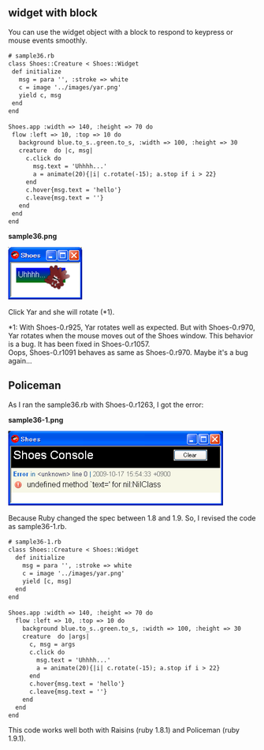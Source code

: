 widget with block
-----------------

You can use the widget object with a block to respond to keypress or mouse events smoothly.

	# sample36.rb
	class Shoes::Creature < Shoes::Widget
	 def initialize
	   msg = para '', :stroke => white
	   c = image '../images/yar.png'
	   yield c, msg
	 end
	end
	
	Shoes.app :width => 140, :height => 70 do
	 flow :left => 10, :top => 10 do
	   background blue.to_s..green.to_s, :width => 100, :height => 30
	   creature  do |c, msg|
	     c.click do
	       msg.text = 'Uhhhh...'
	       a = animate(20){|i| c.rotate(-15); a.stop if i > 22}
	     end
	     c.hover{msg.text = 'hello'}
	     c.leave{msg.text = ''}
	   end
	 end
	end

**sample36.png**

![sample36.png](http://github.com/ashbb/shoes_tutorial_html/raw/master/images/sample36.png)

Click Yar and she will rotate (\*1).

\*1: With Shoes-0.r925, Yar rotates well as expected. But with Shoes-0.r970, Yar rotates when the mouse moves out of the Shoes window. This behavior is a bug. It has been fixed in Shoes-0.r1057. <br>
Oops, Shoes-0.r1091 behaves as same as Shoes-0.r970. Maybe it's a bug again...


Policeman
---------

As I ran the sample36.rb with Shoes-0.r1263, I got the error:

**sample36-1.png**

![sample36-1.png](http://github.com/ashbb/shoes_tutorial_html/raw/master/images/sample36-1.png)


Because Ruby changed the spec between 1.8 and 1.9. So, I revised the code as sample36-1.rb.

	# sample36-1.rb
	class Shoes::Creature < Shoes::Widget
	  def initialize
	    msg = para '', :stroke => white
	    c = image '../images/yar.png'
	    yield [c, msg]
	  end
	end
	
	Shoes.app :width => 140, :height => 70 do
	  flow :left => 10, :top => 10 do
	    background blue.to_s..green.to_s, :width => 100, :height => 30
	    creature  do |args|
	      c, msg = args
	      c.click do
	        msg.text = 'Uhhhh...'
	        a = animate(20){|i| c.rotate(-15); a.stop if i > 22}
	      end
	      c.hover{msg.text = 'hello'}
	      c.leave{msg.text = ''}
	    end
	  end
	end


This code works well both with Raisins (ruby 1.8.1) and Policeman (ruby 1.9.1).
